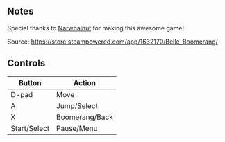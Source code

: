 ## Notes

Special thanks to [Narwhalnut](https://narwhalnut.wixsite.com/narwhalnut) for making this awesome game!

Source: https://store.steampowered.com/app/1632170/Belle_Boomerang/

## Controls

| Button | Action |
|--|--| 
|D-pad|Move|
|A|Jump/Select|
|X|Boomerang/Back|
|Start/Select|Pause/Menu|


